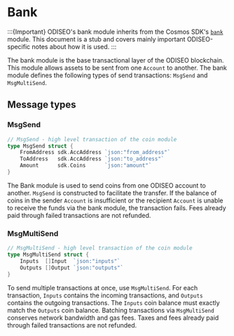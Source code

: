 # Bank

:::{Important}
ODISEO's bank module inherits from the Cosmos SDK's [`bank`](https://docs.cosmos.network/master/modules/bank/) module. This document is a stub and covers mainly important ODISEO-specific notes about how it is used.
:::

The bank module is the base transactional layer of the ODISEO blockchain. This module allows assets to be sent from one `Account` to another. The bank module defines the following types of send transactions: `MsgSend` and `MsgMultiSend`.

## Message types

### MsgSend

```go
// MsgSend - high level transaction of the coin module
type MsgSend struct {
    FromAddress sdk.AccAddress `json:"from_address"`
    ToAddress   sdk.AccAddress `json:"to_address"`
    Amount      sdk.Coins      `json:"amount"`
}
```

The Bank module is used to send coins from one ODISEO account to another. `MsgSend` is constructed to facilitate the transfer. If the balance of coins in the sender `Account` is insufficient or the recipient `Account` is unable to receive the funds via the bank module, the transaction fails. Fees already paid through failed transactions are not refunded.

### MsgMultiSend

```go
// MsgMultiSend - high level transaction of the coin module
type MsgMultiSend struct {
    Inputs  []Input  `json:"inputs"`
    Outputs []Output `json:"outputs"`
}
```

To send multiple transactions at once, use `MsgMultiSend`. For each transaction, `Inputs` contains the incoming transactions, and `Outputs` contains the outgoing transactions. The `Inputs` coin balance must exactly match the `Outputs` coin balance. Batching transactions via `MsgMultiSend` conserves network bandwidth and gas fees. Taxes and fees already paid through failed transactions are not refunded.
